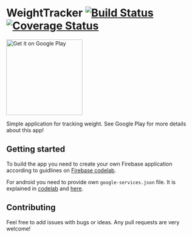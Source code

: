 # WeightTracker [![Build Status](https://travis-ci.org/MSzalek-Mobile/weight_tracker.svg?branch=master)](https://travis-ci.org/MSzalek-Mobile/weight_tracker) [![Coverage Status](https://coveralls.io/repos/github/MSzalek-Mobile/weight_tracker/badge.svg?branch=master)](https://coveralls.io/github/MSzalek-Mobile/weight_tracker?branch=master)

<a href='https://play.google.com/store/apps/details?id=com.mszalek.weight_tracker&pcampaignid=MKT-Other-global-all-co-prtnr-py-PartBadge-Mar2515-1'><img alt='Get it on Google Play' src='https://play.google.com/intl/en_us/badges/images/generic/en_badge_web_generic.png' width="200px"/></a>

Simple application for tracking weight. See Google Play for more details about this app!

## Getting started

To build the app you need to create your own Firebase application according to guidlines on [Firebase codelab](https://codelabs.developers.google.com/codelabs/flutter-firebase/#4).

For android you need to provide own `google-services.json` file. It is explained in [codelab](https://codelabs.developers.google.com/codelabs/flutter-firebase/#4) and [here](https://firebase.google.com/docs/android/setup?authuser=0).

## Contributing

Feel free to add issues with bugs or ideas. Any pull requests are very welcome!
